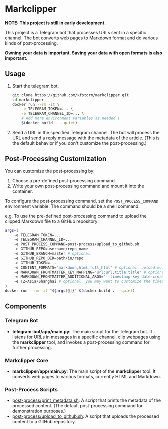 # Markclipper

**NOTE: This project is still in early development.**

This project is a Telegram bot that processes URLs sent in a specific channel. The bot converts web pages to Markdown format and do various kinds of post-processing.

**Owning your data is important. Saving your data with open formats is also important.**

## Usage

1. Start the telegram bot.

    ```sh
    git clone https://github.com/kfstorm/markclipper.git
    cd markclipper
    docker run --rm -it \
        -e TELEGRAM_TOKEN=... \
        -e TELEGRAM_CHANNEL_ID=... \
        # Add more environment variables as needed \
        $(docker build . --quiet)
    ```

2. Send a URL in the specified Telegram channel. The bot will process the URL and send a reply message with the metadata of the article. (This is the default behavior if you don't customize the post-processing.)

## Post-Processing Customization

You can customize the post-processing by:

1. Choose a pre-defined post-processing command.
2. Write your own post-processing command and mount it into the container.

To configure the post-processing command, set the `POST_PROCESS_COMMAND` environment variable. The command should be a shell command.

e.g. To use the pre-defined post-processing command to upload the clipped Markdown file to a GitHub repository:

```bash
args=(
    -e TELEGRAM_TOKEN=...
    -e TELEGRAM_CHANNEL_ID=...
    -e POST_PROCESS_COMMAND=post-process/upload_to_github.sh
    -e GITHUB_REPO=username/repo_name
    -e GITHUB_BRANCH=master # optional.
    -e GITHUB_REPO_DIR=path/in/repo
    -e GITHUB_TOKEN=...
    -e CONTENT_FORMATS="markdown,html,full_html" # optional. upload multiple versions of the web page. Default: markdown.
    -e MARKDOWN_FRONTMATTER_KEY_MAPPING="url:url,title:title" # optional. you may want to add frontmatter at the beginning of the Markdown file.
    -e MARKDOWN_FRONTMATTER_ADDITIONAL_ARGS="--timestamp-key date-created" # optional. you may want to add the timestamp to the frontmatter.
    -e TZ=Asia/Shanghai # optional. you may want to customize the timezone.
)
docker run --rm -it "${args[@]}" $(docker build . --quiet)
```

## Components

### Telegram Bot

- **telegram-bot/app/main.py**: The main script for the Telegram bot. It listens for URLs in messages in a specific channel, clip webpages using the **markclipper** tool, and invokes a post-processing command for further processing.

### Markclipper Core

- **markclipper/app/main.py**: The main script of the **markclipper** tool. It converts web pages to various formats, currently HTML and Markdown.

### Post-Process Scripts

- [post-process/print_metadata.sh](process/print_metadata.sh): A script that prints the metadata of the processed content. (The default post-processing command for demonstration purposes.)
- [post-process/upload_to_github.sh](post-process/upload_to_github.sh): A script that uploads the processed content to a GitHub repository.
